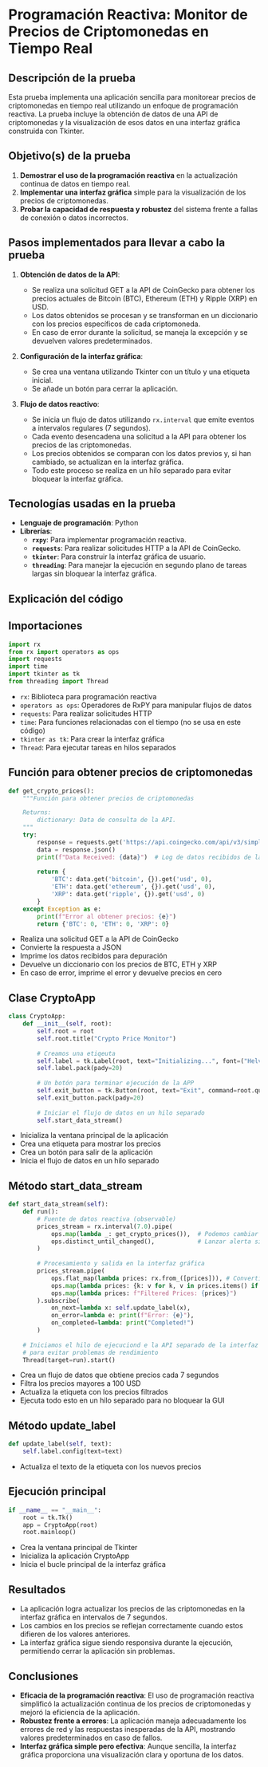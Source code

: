 # Programación Reactiva: Monitor de Precios de Criptomonedas en Tiempo Real

## Descripción de la prueba

Esta prueba implementa una aplicación sencilla para monitorear precios de criptomonedas en tiempo real utilizando un enfoque de programación reactiva. La prueba incluye la obtención de datos de una API de criptomonedas y la visualización de esos datos en una interfaz gráfica construida con Tkinter.

## Objetivo(s) de la prueba

1. **Demostrar el uso de la programación reactiva** en la actualización continua de datos en tiempo real.
2. **Implementar una interfaz gráfica** simple para la visualización de los precios de criptomonedas.
3. **Probar la capacidad de respuesta y robustez** del sistema frente a fallas de conexión o datos incorrectos.

## Pasos implementados para llevar a cabo la prueba

1. **Obtención de datos de la API**:
   - Se realiza una solicitud GET a la API de CoinGecko para obtener los precios actuales de Bitcoin (BTC), Ethereum (ETH) y Ripple (XRP) en USD.
   - Los datos obtenidos se procesan y se transforman en un diccionario con los precios específicos de cada criptomoneda.
   - En caso de error durante la solicitud, se maneja la excepción y se devuelven valores predeterminados.

2. **Configuración de la interfaz gráfica**:
   - Se crea una ventana utilizando Tkinter con un título y una etiqueta inicial.
   - Se añade un botón para cerrar la aplicación.

3. **Flujo de datos reactivo**:
   - Se inicia un flujo de datos utilizando `rx.interval` que emite eventos a intervalos regulares (7 segundos).
   - Cada evento desencadena una solicitud a la API para obtener los precios de las criptomonedas.
   - Los precios obtenidos se comparan con los datos previos y, si han cambiado, se actualizan en la interfaz gráfica.
   - Todo este proceso se realiza en un hilo separado para evitar bloquear la interfaz gráfica.

## Tecnologías usadas en la prueba

- **Lenguaje de programación**: Python
- **Librerías**:
  - **`rxpy`**: Para implementar programación reactiva.
  - **`requests`**: Para realizar solicitudes HTTP a la API de CoinGecko.
  - **`tkinter`**: Para construir la interfaz gráfica de usuario.
  - **`threading`**: Para manejar la ejecución en segundo plano de tareas largas sin bloquear la interfaz gráfica.

## Explicación del código

## Importaciones

```python
import rx
from rx import operators as ops
import requests
import time
import tkinter as tk
from threading import Thread
```

- `rx`: Biblioteca para programación reactiva
- `operators as ops`: Operadores de RxPY para manipular flujos de datos
- `requests`: Para realizar solicitudes HTTP
- `time`: Para funciones relacionadas con el tiempo (no se usa en este código)
- `tkinter as tk`: Para crear la interfaz gráfica
- `Thread`: Para ejecutar tareas en hilos separados

## Función para obtener precios de criptomonedas

```python
def get_crypto_prices():
    """Función para obtener precios de criptomonedas

    Returns:
        dictionary: Data de consulta de la API.
    """
    try:
        response = requests.get('https://api.coingecko.com/api/v3/simple/price?ids=bitcoin,ethereum,ripple&vs_currencies=usd')
        data = response.json()
        print(f"Data Received: {data}")  # Log de datos recibidos de la API
        
        return {
            'BTC': data.get('bitcoin', {}).get('usd', 0),
            'ETH': data.get('ethereum', {}).get('usd', 0),
            'XRP': data.get('ripple', {}).get('usd', 0)
        }
    except Exception as e:
        print(f"Error al obtener precios: {e}")
        return {'BTC': 0, 'ETH': 0, 'XRP': 0}
```

- Realiza una solicitud GET a la API de CoinGecko
- Convierte la respuesta a JSON
- Imprime los datos recibidos para depuración
- Devuelve un diccionario con los precios de BTC, ETH y XRP
- En caso de error, imprime el error y devuelve precios en cero

## Clase CryptoApp

```python
class CryptoApp:
    def __init__(self, root):
        self.root = root
        self.root.title("Crypto Price Monitor")
        
        # Creamos una etiqeuta
        self.label = tk.Label(root, text="Initializing...", font=("Helvetica", 16))
        self.label.pack(pady=20)
        
        # Un botón para terminar ejecución de la APP
        self.exit_button = tk.Button(root, text="Exit", command=root.quit)
        self.exit_button.pack(pady=20)
        
        # Iniciar el flujo de datos en un hilo separado
        self.start_data_stream()
```

- Inicializa la ventana principal de la aplicación
- Crea una etiqueta para mostrar los precios
- Crea un botón para salir de la aplicación
- Inicia el flujo de datos en un hilo separado

## Método start_data_stream

```python
def start_data_stream(self):
    def run():
        # Fuente de datos reactiva (observable)
        prices_stream = rx.interval(7.0).pipe(
            ops.map(lambda _: get_crypto_prices()),  # Podemos cambiar tiempo entre solicites
            ops.distinct_until_changed(),            # Lanzar alerta si encuentra cambios
        )
            
        # Procesamiento y salida en la interfaz gráfica
        prices_stream.pipe(
            ops.flat_map(lambda prices: rx.from_([prices])), # Convertir dict a flujo
            ops.map(lambda prices: {k: v for k, v in prices.items() if v > 100}),  #Filtramos precios a mayor 100 USD
            ops.map(lambda prices: f"Filtered Prices: {prices}")
        ).subscribe(
            on_next=lambda x: self.update_label(x),
            on_error=lambda e: print(f"Error: {e}"),
            on_completed=lambda: print("Completed!")
        )
        
    # Iniciamos el hilo de ejecuciond e la API separado de la interfaz
    # para evitar problemas de rendimiento
    Thread(target=run).start()
```

- Crea un flujo de datos que obtiene precios cada 7 segundos
- Filtra los precios mayores a 100 USD
- Actualiza la etiqueta con los precios filtrados
- Ejecuta todo esto en un hilo separado para no bloquear la GUI

## Método update_label

```python
def update_label(self, text):
    self.label.config(text=text)
```

- Actualiza el texto de la etiqueta con los nuevos precios

## Ejecución principal

```python
if __name__ == "__main__":
    root = tk.Tk()
    app = CryptoApp(root)
    root.mainloop()
```

- Crea la ventana principal de Tkinter
- Inicializa la aplicación CryptoApp
- Inicia el bucle principal de la interfaz gráfica

## Resultados

- La aplicación logra actualizar los precios de las criptomonedas en la interfaz gráfica en intervalos de 7 segundos.
- Los cambios en los precios se reflejan correctamente cuando estos difieren de los valores anteriores.
- La interfaz gráfica sigue siendo responsiva durante la ejecución, permitiendo cerrar la aplicación sin problemas.

## Conclusiones

- **Eficacia de la programación reactiva**: El uso de programación reactiva simplificó la actualización continua de los precios de criptomonedas y mejoró la eficiencia de la aplicación.
- **Robustez frente a errores**: La aplicación maneja adecuadamente los errores de red y las respuestas inesperadas de la API, mostrando valores predeterminados en caso de fallos.
- **Interfaz gráfica simple pero efectiva**: Aunque sencilla, la interfaz gráfica proporciona una visualización clara y oportuna de los datos.



